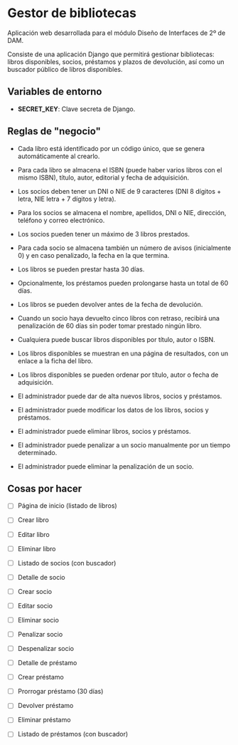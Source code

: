 # Gestor de bibliotecas

Aplicación web desarrollada para el módulo Diseño de Interfaces de 2º de DAM.

Consiste de una aplicación Django que permitirá gestionar bibliotecas: libros disponibles, socios,
préstamos y plazos de
devolución, así como un buscador público de libros disponibles.

## Variables de entorno

- **SECRET_KEY**: Clave secreta de Django.

## Reglas de "negocio"

- Cada libro está identificado por un código único, que se genera automáticamente al crearlo.
- Para cada libro se almacena el ISBN (puede haber varios libros con el mismo ISBN), título, autor,
  editorial y fecha de adquisición.

- Los socios deben tener un DNI o NIE de 9 caracteres (DNI 8 dígitos + letra, NIE letra + 7 dígitos
  y letra).
- Para los socios se almacena el nombre, apellidos, DNI o NIE, dirección, teléfono y correo electrónico.
- Los socios pueden tener un máximo de 3 libros prestados.
- Para cada socio se almacena también un número de avisos (inicialmente 0) y en caso penalizado, la fecha
  en la que termina.

- Los libros se pueden prestar hasta 30 días.
- Opcionalmente, los préstamos pueden prolongarse hasta un total de 60 días.
- Los libros se pueden devolver antes de la fecha de devolución.
- Cuando un socio haya devuelto cinco libros con retraso, recibirá una penalización de 60 días sin
  poder tomar prestado ningún libro.

- Cualquiera puede buscar libros disponibles por título, autor o ISBN.
- Los libros disponibles se muestran en una página de resultados, con un enlace a la ficha del libro.
- Los libros disponibles se pueden ordenar por título, autor o fecha de adquisición.

- El administrador puede dar de alta nuevos libros, socios y préstamos.
- El administrador puede modificar los datos de los libros, socios y préstamos.
- El administrador puede eliminar libros, socios y préstamos.
- El administrador puede penalizar a un socio manualmente por un tiempo determinado.
- El administrador puede eliminar la penalización de un socio.

## Cosas por hacer

- [ ] Página de inicio (listado de libros)
- [ ] Crear libro
- [ ] Editar libro
- [ ] Eliminar libro

- [ ] Listado de socios (con buscador)
- [ ] Detalle de socio
- [ ] Crear socio
- [ ] Editar socio
- [ ] Eliminar socio
- [ ] Penalizar socio
- [ ] Despenalizar socio

- [ ] Detalle de préstamo
- [ ] Crear préstamo
- [ ] Prorrogar préstamo (30 días)
- [ ] Devolver préstamo
- [ ] Eliminar préstamo
- [ ] Listado de préstamos (con buscador)
